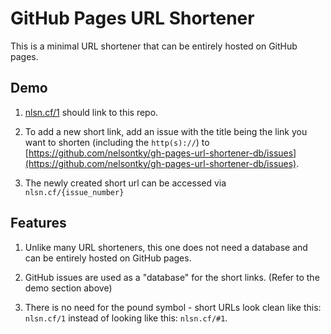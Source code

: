 # GitHub Pages URL Shortener

This is a minimal URL shortener that can be entirely hosted on GitHub pages.

## Demo

1. [nlsn.cf/1](nlsn.cf/1) should link to this repo.

1. To add a new short link, add an issue with the title being the link you want
   to shorten (including the `http(s)://`) to
   [https://github.com/nelsontky/gh-pages-url-shortener-db/issues](https://github.com/nelsontky/gh-pages-url-shortener-db/issues).

1. The newly created short url can be accessed via `nlsn.cf/{issue_number}`

## Features

1. Unlike many URL shorteners, this one does not need a database and can be
   entirely hosted on GitHub pages.

1. GitHub issues are used as a "database" for the short links. (Refer to the
   demo section above)

1. There is no need for the pound symbol - short URLs look clean like this:
   `nlsn.cf/1` instead of looking like this: `nlsn.cf/#1`.
